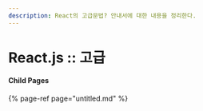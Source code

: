 ```yaml
---
description: React의 고급문법? 안내서에 대한 내용을 정리한다.
---
```


# React.js :: 고급

#### Child Pages

{% page-ref page="untitled.md" %}

